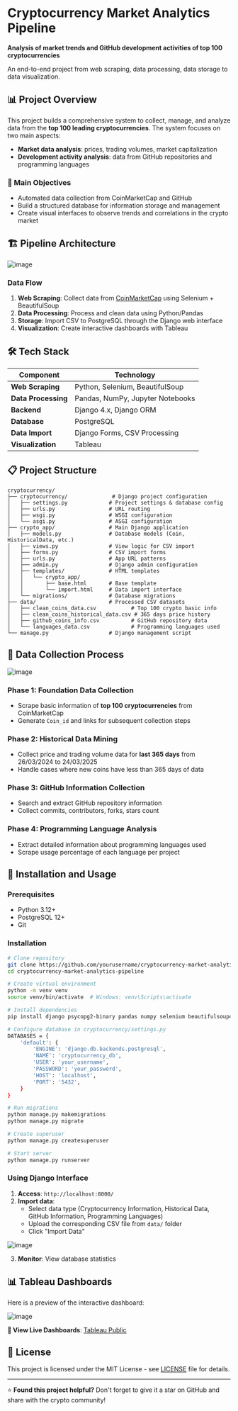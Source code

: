 # Cryptocurrency Market Analytics Pipeline

**Analysis of market trends and GitHub development activities of top 100 cryptocurrencies**

An end-to-end project from web scraping, data processing, data storage to data visualization.

## 📊 Project Overview

This project builds a comprehensive system to collect, manage, and analyze data from the **top 100 leading cryptocurrencies**. The system focuses on two main aspects:

- **Market data analysis**: prices, trading volumes, market capitalization
- **Development activity analysis**: data from GitHub repositories and programming languages

### 🎯 Main Objectives

- Automated data collection from CoinMarketCap and GitHub
- Build a structured database for information storage and management
- Create visual interfaces to observe trends and correlations in the crypto market

## 🏗️ Pipeline Architecture

![image](https://github.com/user-attachments/assets/8cc5640e-4e12-4853-8821-2c7e6af05637)

### Data Flow
1. **Web Scraping**: Collect data from [CoinMarketCap](https://coinmarketcap.com/) using Selenium + BeautifulSoup
2. **Data Processing**: Process and clean data using Python/Pandas
3. **Storage**: Import CSV to PostgreSQL through the Django web interface
4. **Visualization**: Create interactive dashboards with Tableau

## 🛠️ Tech Stack

| Component | Technology |
|-----------|------------|
| **Web Scraping** | Python, Selenium, BeautifulSoup |
| **Data Processing** | Pandas, NumPy, Jupyter Notebooks |
| **Backend** | Django 4.x, Django ORM |
| **Database** | PostgreSQL |
| **Data Import** | Django Forms, CSV Processing |
| **Visualization** | Tableau |

## 📋 Project Structure

```
cryptocurrency/
├── cryptocurrency/              # Django project configuration
│   ├── settings.py             # Project settings & database config
│   ├── urls.py                 # URL routing
│   ├── wsgi.py                 # WSGI configuration
│   └── asgi.py                 # ASGI configuration
├── crypto_app/                 # Main Django application
│   ├── models.py               # Database models (Coin, HistoricalData, etc.)
│   ├── views.py                # View logic for CSV import
│   ├── forms.py                # CSV import forms
│   ├── urls.py                 # App URL patterns
│   ├── admin.py                # Django admin configuration
│   ├── templates/              # HTML templates
│   │   └── crypto_app/
│   │       ├── base.html       # Base template
│   │       └── import.html     # Data import interface
│   └── migrations/             # Database migrations
├── data/                       # Processed CSV datasets
│   ├── clean_coins_data.csv           # Top 100 crypto basic info
│   ├── clean_coins_historical_data.csv # 365 days price history
│   ├── github_coins_info.csv          # GitHub repository data
│   └── languages_data.csv             # Programming languages used
└── manage.py                   # Django management script
```

## 🔄 Data Collection Process
![image](https://github.com/user-attachments/assets/1d22db95-2a4f-45fc-ae35-ae7837f5afa0)

### Phase 1: Foundation Data Collection
- Scrape basic information of **top 100 cryptocurrencies** from CoinMarketCap
- Generate `Coin_id` and links for subsequent collection steps

### Phase 2: Historical Data Mining
- Collect price and trading volume data for **last 365 days** from 26/03/2024 to 24/03/2025
- Handle cases where new coins have less than 365 days of data

### Phase 3: GitHub Information Collection
- Search and extract GitHub repository information
- Collect commits, contributors, forks, stars count

### Phase 4: Programming Language Analysis
- Extract detailed information about programming languages used
- Scrape usage percentage of each language per project

## 🚀 Installation and Usage

### Prerequisites
- Python 3.12+
- PostgreSQL 12+
- Git

### Installation
```bash
# Clone repository
git clone https://github.com/yourusername/cryptocurrency-market-analytics-pipeline.git
cd cryptocurrency-market-analytics-pipeline

# Create virtual environment
python -m venv venv
source venv/bin/activate  # Windows: venv\Scripts\activate

# Install dependencies
pip install django psycopg2-binary pandas numpy selenium beautifulsoup4

# Configure database in cryptocurrency/settings.py
DATABASES = {
    'default': {
        'ENGINE': 'django.db.backends.postgresql',
        'NAME': 'cryptocurrency_db',
        'USER': 'your_username',
        'PASSWORD': 'your_password',
        'HOST': 'localhost',
        'PORT': '5432',
    }
}

# Run migrations
python manage.py makemigrations
python manage.py migrate

# Create superuser
python manage.py createsuperuser

# Start server
python manage.py runserver
```

### Using Django Interface

1. **Access**: `http://localhost:8000/`
2. **Import data**:
   - Select data type (Cryptocurrency Information, Historical Data, GitHub Information, Programming Languages)
   - Upload the corresponding CSV file from `data/` folder
   - Click "Import Data"

  ![image](https://github.com/user-attachments/assets/7c35a11b-353b-44d5-9849-b71ea17cbb35)

3. **Monitor**: View database statistics

## 📊 Tableau Dashboards
Here is a preview of the interactive dashboard:

![image](https://github.com/user-attachments/assets/df700348-943b-4f0f-a3da-723013e397d1)


**🔗 View Live Dashboards**: [Tableau Public](https://public.tableau.com/app/profile/hang.nguyen6427/viz/CryptocurrencyAnalytics)


## 📄 License

This project is licensed under the MIT License - see [LICENSE](LICENSE) file for details.

---

⭐ **Found this project helpful?** Don't forget to give it a star on GitHub and share with the crypto community!
